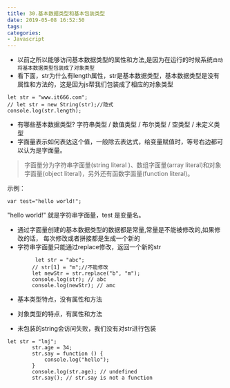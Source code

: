 ```yaml
---
title: 30.基本数据类型和基本包装类型
date: 2019-05-08 16:52:50
tags:
categories: 
- Javascript
---
```

- 以前之所以能够访问基本数据类型的属性和方法,是因为在运行的时候系统`自动将基本数据类型包装成了对象类型`
- 看下面，str为什么有length属性，str是基本数据类型，基本数据类型是没有属性和方法的，这是因为js帮我们包装成了相应的对象类型
```
let str = "www.it666.com";
// let str = new String(str);//隐式
console.log(str.length);
```
- 有哪些基本数据类型?
字符串类型 / 数值类型 / 布尔类型 / 空类型 / 未定义类型
- 字面量表示如何表达这个值，一般除去表达式，给变量赋值时，等号右边都可以认为是字面量。
>字面量分为字符串字面量(string literal )、数组字面量(array literal)和对象字面量(object literal)，另外还有函数字面量(function literal)。

示例：

```
var test="hello world!";
```

"hello world!" 就是字符串字面量，test 是变量名。
- 通过字面量创建的基本数据类型的数据都是常量,常量是不能被修改的,如果修改的话， 每次修改或者拼接都是生成一个新的
- 字符串字面量只能通过replace修改，返回一个新的str
```
         let str = "abc";
        // str[1] = "m";//不能修改
        let newStr = str.replace("b", "m");
        console.log(str); // abc
        console.log(newStr); // amc
```

- 基本类型特点，没有属性和方法

- 对象类型的特点，有属性和方法

- 未包装的string会访问失败，我们没有对str进行包装

```
let str = "lnj";
        str.age = 34;
        str.say = function () {
            console.log("hello");
        }
        console.log(str.age); // undefined
        str.say(); // str.say is not a function
```

